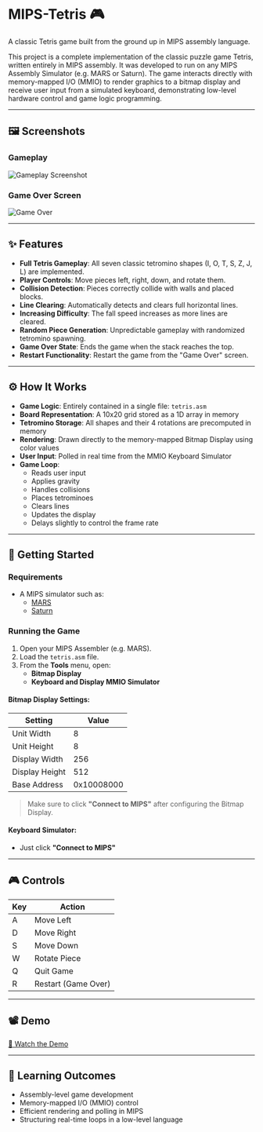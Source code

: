 # MIPS-Tetris 🎮

A classic Tetris game built from the ground up in MIPS assembly language.

This project is a complete implementation of the classic puzzle game Tetris, written entirely in MIPS assembly. It was developed to run on any MIPS Assembly Simulator (e.g. MARS or Saturn). The game interacts directly with memory-mapped I/O (MMIO) to render graphics to a bitmap display and receive user input from a simulated keyboard, demonstrating low-level hardware control and game logic programming.

---

## 🖼️ Screenshots

### Gameplay
![Gameplay Screenshot](<img width="454" height="861" alt="image" src="https://github.com/user-attachments/assets/c3deb866-f46a-4699-a430-faf31419d09a" />
)

### Game Over Screen
![Game Over](<img width="440" height="853" alt="image" src="https://github.com/user-attachments/assets/f69644d4-eb37-48c0-831e-fd0828caa930" />
)

---

## ✨ Features

- **Full Tetris Gameplay**: All seven classic tetromino shapes (I, O, T, S, Z, J, L) are implemented.
- **Player Controls**: Move pieces left, right, down, and rotate them.
- **Collision Detection**: Pieces correctly collide with walls and placed blocks.
- **Line Clearing**: Automatically detects and clears full horizontal lines.
- **Increasing Difficulty**: The fall speed increases as more lines are cleared.
- **Random Piece Generation**: Unpredictable gameplay with randomized tetromino spawning.
- **Game Over State**: Ends the game when the stack reaches the top.
- **Restart Functionality**: Restart the game from the "Game Over" screen.

---

## ⚙️ How It Works

- **Game Logic**: Entirely contained in a single file: `tetris.asm`
- **Board Representation**: A 10x20 grid stored as a 1D array in memory
- **Tetromino Storage**: All shapes and their 4 rotations are precomputed in memory
- **Rendering**: Drawn directly to the memory-mapped Bitmap Display using color values
- **User Input**: Polled in real time from the MMIO Keyboard Simulator
- **Game Loop**:
  - Reads user input
  - Applies gravity
  - Handles collisions
  - Places tetrominoes
  - Clears lines
  - Updates the display
  - Delays slightly to control the frame rate

---

## 🚀 Getting Started

### Requirements

- A MIPS simulator such as:
  - [MARS](https://computerscience.missouristate.edu/mars-mips-simulator.htm)
  - [Saturn](https://github.com/1whatleytay/saturn)

### Running the Game

1. Open your MIPS Assembler (e.g. MARS).
2. Load the `tetris.asm` file.
3. From the **Tools** menu, open:
   - **Bitmap Display**
   - **Keyboard and Display MMIO Simulator**

#### Bitmap Display Settings:

| Setting         | Value        |
|-----------------|--------------|
| Unit Width      | 8            |
| Unit Height     | 8            |
| Display Width   | 256          |
| Display Height  | 512          |
| Base Address    | 0x10008000   |

> Make sure to click **"Connect to MIPS"** after configuring the Bitmap Display.

#### Keyboard Simulator:

- Just click **"Connect to MIPS"**

---

## 🎮 Controls

| Key | Action             |
|-----|--------------------|
| A   | Move Left          |
| D   | Move Right         |
| S   | Move Down          |
| W   | Rotate Piece       |
| Q   | Quit Game          |
| R   | Restart (Game Over)|

---

## 📽️ Demo

[🎥 Watch the Demo](https://drive.google.com/file/d/1610KeimnKXO1LVLooCVedXcXtU2YsgNa/view?usp=sharing)

---

## 🧠 Learning Outcomes

- Assembly-level game development
- Memory-mapped I/O (MMIO) control
- Efficient rendering and polling in MIPS
- Structuring real-time loops in a low-level language
